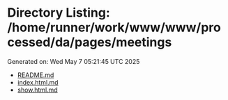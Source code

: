 # Directory Listing: /home/runner/work/www/www/processed/da/pages/meetings
Generated on: Wed May  7 05:21:45 UTC 2025

- [README.md](README.md)
- [index.html.md](index.html.md)
- [show.html.md](show.html.md)
